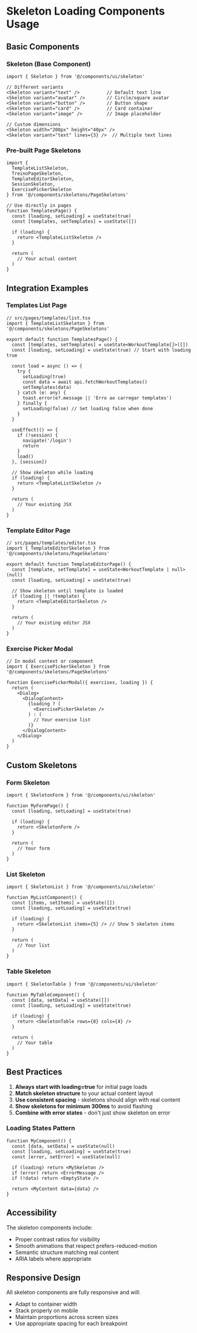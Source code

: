 # Skeleton Loading Components Usage

## Basic Components

### Skeleton (Base Component)
```tsx
import { Skeleton } from '@/components/ui/skeleton'

// Different variants
<Skeleton variant="text" />          // Default text line
<Skeleton variant="avatar" />        // Circle/square avatar
<Skeleton variant="button" />        // Button shape
<Skeleton variant="card" />          // Card container
<Skeleton variant="image" />         // Image placeholder

// Custom dimensions
<Skeleton width="200px" height="40px" />
<Skeleton variant="text" lines={3} />  // Multiple text lines
```

### Pre-built Page Skeletons
```tsx
import { 
  TemplateListSkeleton,
  TreinoPageSkeleton,
  TemplateEditorSkeleton,
  SessionSkeleton,
  ExercisePickerSkeleton
} from '@/components/skeletons/PageSkeletons'

// Use directly in pages
function TemplatesPage() {
  const [loading, setLoading] = useState(true)
  const [templates, setTemplates] = useState([])

  if (loading) {
    return <TemplateListSkeleton />
  }

  return (
    // Your actual content
  )
}
```

## Integration Examples

### Templates List Page
```tsx
// src/pages/templates/list.tsx
import { TemplateListSkeleton } from '@/components/skeletons/PageSkeletons'

export default function TemplatesPage() {
  const [templates, setTemplates] = useState<WorkoutTemplate[]>([])
  const [loading, setLoading] = useState(true) // Start with loading true

  const load = async () => {
    try {
      setLoading(true)
      const data = await api.fetchWorkoutTemplates()
      setTemplates(data)
    } catch (e: any) {
      toast.error(e?.message || 'Erro ao carregar templates')
    } finally {
      setLoading(false) // Set loading false when done
    }
  }

  useEffect(() => {
    if (!session) {
      navigate('/login')
      return
    }
    load()
  }, [session])

  // Show skeleton while loading
  if (loading) {
    return <TemplateListSkeleton />
  }

  return (
    // Your existing JSX
  )
}
```

### Template Editor Page
```tsx
// src/pages/templates/editor.tsx
import { TemplateEditorSkeleton } from '@/components/skeletons/PageSkeletons'

export default function TemplateEditorPage() {
  const [template, setTemplate] = useState<WorkoutTemplate | null>(null)
  const [loading, setLoading] = useState(true)

  // Show skeleton until template is loaded
  if (loading || !template) {
    return <TemplateEditorSkeleton />
  }

  return (
    // Your existing editor JSX
  )
}
```

### Exercise Picker Modal
```tsx
// In modal context or component
import { ExercisePickerSkeleton } from '@/components/skeletons/PageSkeletons'

function ExercisePickerModal({ exercises, loading }) {
  return (
    <Dialog>
      <DialogContent>
        {loading ? (
          <ExercisePickerSkeleton />
        ) : (
          // Your exercise list
        )}
      </DialogContent>
    </Dialog>
  )
}
```

## Custom Skeletons

### Form Skeleton
```tsx
import { SkeletonForm } from '@/components/ui/skeleton'

function MyFormPage() {
  const [loading, setLoading] = useState(true)

  if (loading) {
    return <SkeletonForm />
  }

  return (
    // Your form
  )
}
```

### List Skeleton
```tsx
import { SkeletonList } from '@/components/ui/skeleton'

function MyListComponent() {
  const [items, setItems] = useState([])
  const [loading, setLoading] = useState(true)

  if (loading) {
    return <SkeletonList items={5} /> // Show 5 skeleton items
  }

  return (
    // Your list
  )
}
```

### Table Skeleton
```tsx
import { SkeletonTable } from '@/components/ui/skeleton'

function MyTableComponent() {
  const [data, setData] = useState([])
  const [loading, setLoading] = useState(true)

  if (loading) {
    return <SkeletonTable rows={8} cols={4} />
  }

  return (
    // Your table
  )
}
```

## Best Practices

1. **Always start with loading=true** for initial page loads
2. **Match skeleton structure** to your actual content layout
3. **Use consistent spacing** - skeletons should align with real content
4. **Show skeletons for minimum 300ms** to avoid flashing
5. **Combine with error states** - don't just show skeleton on error

### Loading States Pattern
```tsx
function MyComponent() {
  const [data, setData] = useState(null)
  const [loading, setLoading] = useState(true)
  const [error, setError] = useState(null)

  if (loading) return <MySkeleton />
  if (error) return <ErrorMessage />
  if (!data) return <EmptyState />
  
  return <MyContent data={data} />
}
```

## Accessibility

The skeleton components include:
- Proper contrast ratios for visibility
- Smooth animations that respect prefers-reduced-motion
- Semantic structure matching real content
- ARIA labels where appropriate

## Responsive Design

All skeleton components are fully responsive and will:
- Adapt to container width
- Stack properly on mobile
- Maintain proportions across screen sizes
- Use appropriate spacing for each breakpoint
